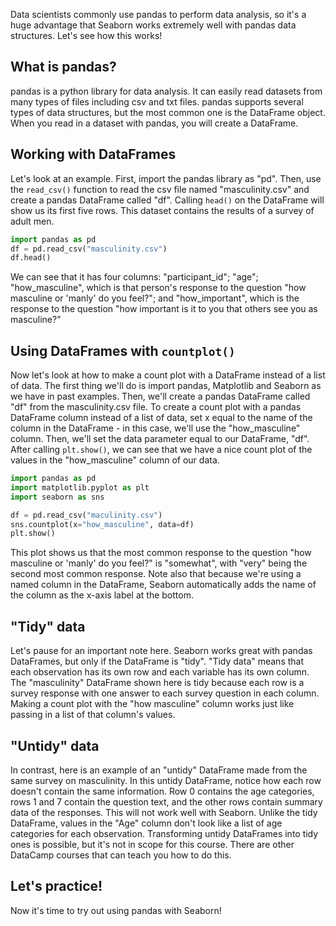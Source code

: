 Data scientists commonly use pandas to perform data analysis, so it's a huge advantage that Seaborn works extremely well with pandas data structures. Let's see how this works!
## What is pandas?
pandas is a python library for data analysis. It can easily read datasets from many types of files including csv and txt files. pandas supports several types of data structures, but the most common one is the DataFrame object. When you read in a dataset with pandas, you will create a DataFrame.
## Working with DataFrames
Let's look at an example. First, import the pandas library as "pd". Then, use the `read_csv()` function to read the csv file named "masculinity.csv" and create a pandas DataFrame called "df". Calling `head()` on the DataFrame will show us its first five rows. This dataset contains the results of a survey of adult men. 
```Python
import pandas as pd
df = pd.read_csv("masculinity.csv")
df.head()
```
We can see that it has four columns: "participant_id"; "age"; "how_masculine", which is that person's response to the question "how masculine or 'manly' do you feel?"; and "how_important", which is the response to the question "how important is it to you that others see you as masculine?"
## Using DataFrames with `countplot()`
Now let's look at how to make a count plot with a DataFrame instead of a list of data. The first thing we'll do is import pandas, Matplotlib and Seaborn as we have in past examples. Then, we'll create a pandas DataFrame called "df" from the masculinity.csv file. To create a count plot with a pandas DataFrame column instead of a list of data, set x equal to the name of the column in the DataFrame - in this case, we'll use the "how_masculine" column. Then, we'll set the data parameter equal to our DataFrame, "df". After calling `plt.show()`, we can see that we have a nice count plot of the values in the "how_masculine" column of our data. 
```Python
import pandas as pd
import matplotlib.pyplot as plt
import seaborn as sns

df = pd.read_csv("maculinity.csv")
sns.countplot(x="how_masculine", data=df)
plt.show()
```
This plot shows us that the most common response to the question "how masculine or 'manly' do you feel?" is "somewhat", with "very" being the second most common response. Note also that because we're using a named column in the DataFrame, Seaborn automatically adds the name of the column as the x-axis label at the bottom.
## "Tidy" data
Let's pause for an important note here. Seaborn works great with pandas DataFrames, but only if the DataFrame is "tidy". "Tidy data" means that each observation has its own row and each variable has its own column. The "masculinity" DataFrame shown here is tidy because each row is a survey response with one answer to each survey question in each column. Making a count plot with the "how masculine" column works just like passing in a list of that column's values.
## "Untidy" data
In contrast, here is an example of an "untidy" DataFrame made from the same survey on masculinity. In this untidy DataFrame, notice how each row doesn't contain the same information. Row 0 contains the age categories, rows 1 and 7 contain the question text, and the other rows contain summary data of the responses. This will not work well with Seaborn. Unlike the tidy DataFrame, values in the "Age" column don't look like a list of age categories for each observation. Transforming untidy DataFrames into tidy ones is possible, but it's not in scope for this course. There are other DataCamp courses that can teach you how to do this.
## Let's practice!
Now it's time to try out using pandas with Seaborn!
